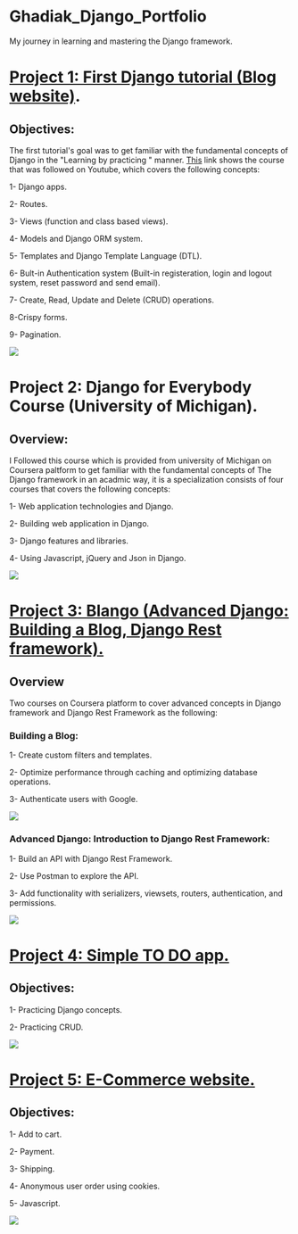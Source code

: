 # Ghadiak_Django_Portfolio
My journey in learning and mastering the Django framework.


# [Project 1: First Django tutorial (Blog website)](https://github.com/GhaidakJarkas/First_Django_toturial).

## Objectives:
The first tutorial's goal was to get familiar with the fundamental concepts of Django in the "Learning by practicing " manner. [This](https://www.youtube.com/watch?v=UmljXZIypDc&list=PL-osiE80TeTtoQCKZ03TU5fNfx2UY6U4p) link shows the course that was followed on Youtube, which covers the following concepts:

1- Django apps. 

2- Routes.

3- Views (function and class based views).

4- Models and Django ORM system.

5- Templates and Django Template Language (DTL).

6- Bult-in Authentication system (Built-in registeration, login and logout system, reset password and send email).

7- Create, Read, Update and Delete (CRUD) operations.

8-Crispy forms.

9- Pagination.

![](https://github.com/GhaidakJarkas/Ghadiak_Django_Portfolio/blob/main/images/Portfolio.JPG)


# Project 2: Django for Everybody Course (University of Michigan).

## Overview:

I Followed this course which is provided from university of Michigan on Coursera paltform to get familiar with the fundamental concepts of The Django framework in an acadmic way, it is a specialization consists of four courses that covers the following concepts:

1- Web application technologies and Django.

2- Building web application in Django.

3- Django features and libraries.

4- Using Javascript, jQuery and Json in Django.

![](https://github.com/GhaidakJarkas/Ghadiak_Django_Portfolio/blob/main/images/C.JPG)

# [Project 3: Blango (Advanced Django: Building a Blog, Django Rest framework).](https://github.com/GhaidakJarkas/blango)

## Overview

Two courses on Coursera platform to cover advanced concepts in Django framework and Django Rest Framework as the following:

### Building a Blog:

1- Create custom filters and templates.

2- Optimize performance through caching and optimizing database operations.

3- Authenticate users with Google.

![](https://github.com/GhaidakJarkas/Ghadiak_Django_Portfolio/blob/main/images/CB1.JPG)

### Advanced Django: Introduction to Django Rest Framework:

1- Build an API with Django Rest Framework.

2- Use Postman to explore the API.

3- Add functionality with serializers, viewsets, routers, authentication, and permissions.

![](https://github.com/GhaidakJarkas/Ghadiak_Django_Portfolio/blob/main/images/CB2.JPG)

# [Project 4: Simple TO DO app.](https://github.com/GhaidakJarkas/Simple-TODO)

## Objectives:

1- Practicing Django concepts.

2- Practicing CRUD.

![](https://github.com/GhaidakJarkas/Ghadiak_Django_Portfolio/blob/main/images/todo.jpg)


# [Project 5: E-Commerce website.](https://github.com/GhaidakJarkas/E-commerce)

## Objectives:

1- Add to cart.

2- Payment.

3- Shipping.

4- Anonymous user order using cookies.

5- Javascript.

![](https://github.com/GhaidakJarkas/Ghadiak_Django_Portfolio/blob/main/images/ecommerce.jpg)
